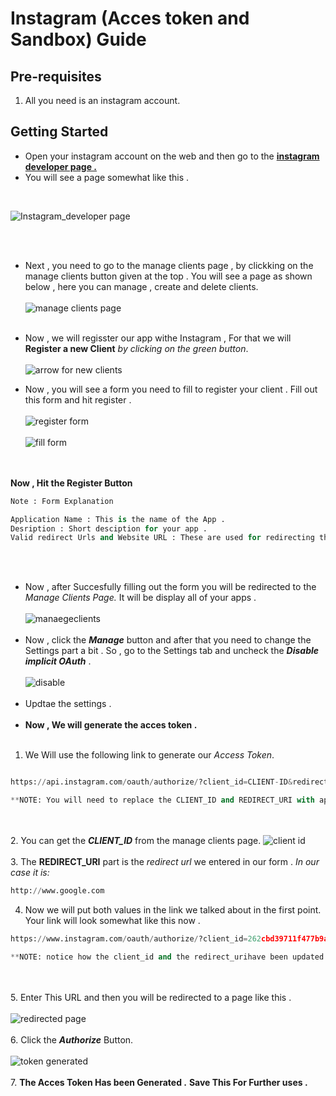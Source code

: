 # Instagram (Acces token and Sandbox)  Guide

## Pre-requisites
1. All you need is an instagram account.

## Getting Started 
* Open your instagram account on the web and then go to the [__instagram developer page .__](https://www.instagram.com/developer/)
* You will see a page somewhat like this . 
<br>

![Instagram_developer page](screenshots/insta_developerhome.PNG)


<br><br>
* Next , you need to go to the manage clients page , by clickking on the manage clients button given at the top . You will see a page as shown below , here you can manage , create and delete clients.
<br><br>
 ![manage clients page](screenshots/manageclients.PNG)
 <br><br>
 
* Now , we will regisster our app withe Instagram , For that we will __Register a new Client__ *by clicking on the green button*.
 <br><br>
 ![arrow for new clients](screenshots/manageclients2.png)

 * Now , you will see a form you need to fill to register your client . Fill out this form and hit register .
  <br><br>
 ![register form](screenshots/clientform.PNG)
 <br><br>
 ![fill form ](screenshots/fillform2.PNG)
 
 <br><br>__Now , Hit the Register Button__
 
```python
Note : Form Explanation

Application Name : This is the name of the App . 
Desription : Short desciption for your app . 
Valid redirect Urls and Website URL : These are used for redirecting the page when creating the Acces token .

```
<br><br>

* Now , after Succesfully filling out the form you will be redirected to the *Manage Clients Page.* It will be display all of your apps .
 <br><br>
 ![manaegeclients](screenshots/manageclientspage.PNG)
 <br><br>
 * Now , click the __*Manage*__ button and after that you need to change the Settings part a bit . So , go to the Settings tab and uncheck the __*Disable implicit OAuth*__ .
 <br><br>
 ![disable ](screenshots/settings.PNG)
 <br><br>
 * Updtae the settings .
 <br> <br>
 * __Now , We will generate the acces token .__
<br><br>
 1.   We Will use the following link to generate our *Access Token*.
 ```python

https://api.instagram.com/oauth/authorize/?client_id=CLIENT-ID&redirect_uri=REDIRECT-URI&response_type=token&scope=basic+public_content+likes+comments

**NOTE: You will need to replace the CLIENT_ID and REDIRECT_URI with appropriate values.
```
<br><br>
2. You can get the **_CLIENT_ID_** from the manage clients page.
![client id ](screenshots/clientid.PNG)
<br><br>
3. The __REDIRECT_URI__ part is the *redirect url* we entered in our form . 
*In our case it is:*
 ```python
http://www.google.com
```

4. Now we will put both values in the link we talked about in the first point. Your link will look somewhat like this now .
```python
https://www.instagram.com/oauth/authorize/?client_id=262cbd39711f477b9a3d9d80580ee1d1&redirect_uri=http://www.google.com&response_type=token&scope=basic+public_content+likes+comments

**NOTE: notice how the client_id and the redirect_urihave been updated
```
<br><br>
5. Enter This URL and then you will be redirected to a page like this .<br><br> 
![redirected page](screenshots/access.PNG)
<br><br>
6. Click the __*Authorize*__ Button. 
<br><br>
![token generated](screenshots/token1.PNG)
 <br><br>
 7. __The Acces Token Has been Generated .__
 __Save This For Further uses .__
 